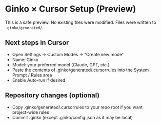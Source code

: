 # Ginko × Cursor Setup (Preview)

This is a safe preview. No existing files were modified. Files were written to `.ginko/generated/`.

## Next steps in Cursor
- Open Settings → Custom Modes → “Create new mode”
- Name: Ginko
- Model: your preferred model (Claude, GPT, etc.)
- Paste the contents of .ginko/generated/.cursorrules into the System Prompt / Rules area
- Enable Auto-run if desired

## Repository changes (optional)
- Copy .ginko/generated/.cursorrules to your repo root if you want project-wide rules
- Commit .ginko (except .ginko/config.json as it may be local)
